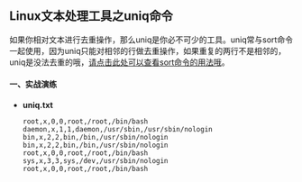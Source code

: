 ## Linux文本处理工具之uniq命令

如果你相对文本进行去重操作，那么uniq是你必不可少的工具。uniq常与sort命令一起使用，因为uniq只能对相邻的行做去重操作，如果重复的两行不是相邻的，uniq是没法去重的哦，[请点击此处可以查看sort命令的用法哦](https://github.com/wing324/helloworld_zh/blob/master/Linux/LinuxCMD/Linux%E6%96%87%E6%9C%AC%E5%A4%84%E7%90%86%E5%B7%A5%E5%85%B7%E4%B9%8Bsort%E5%91%BD%E4%BB%A4.md)。

#### 一、实战演练

- **uniq.txt**

  ```
  root,x,0,0,root,/root,/bin/bash
  daemon,x,1,1,daemon,/usr/sbin,/usr/sbin/nologin
  bin,x,2,2,bin,/bin,/usr/sbin/nologin
  bin,x,2,2,bin,/bin,/usr/sbin/nologin
  root,x,0,0,root,/root,/bin/bash
  sys,x,3,3,sys,/dev,/usr/sbin/nologin
  root,x,0,0,root,/root,/bin/bash
  ```

  ​